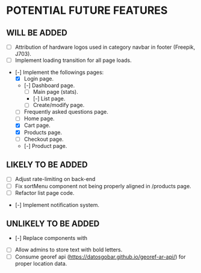 # POTENTIAL FUTURE FEATURES

## WILL BE ADDED
- [ ] Attribution of hardware logos used in category navbar in footer (Freepik, J703).
- [ ] Implement loading transition for all page loads.
- [-] Implement the followings pages:
  + [x] Login page.
  + [-] Dashboard page.
    + [ ] Main page (stats).
    + [-] List page.
    + [ ] Create/modify page.
  + [ ] Frequently asked questions page.
  + [ ] Home page.
  + [x] Cart page.
  + [x] Products page.
  + [ ] Checkout page.
  + [-] Product page.

## LIKELY TO BE ADDED
- [ ] Adjust rate-limiting on back-end
- [ ] Fix sortMenu component not being properly aligned in /products page.
- [ ] Refactor list page code.
- [-] Implement notification system.

## UNLIKELY TO BE ADDED
- [-] Replace <a> components with <Link>
- [ ] Allow admins to store text with bold letters.
- [ ] Consume georef api (https://datosgobar.github.io/georef-ar-api/) for proper location data.